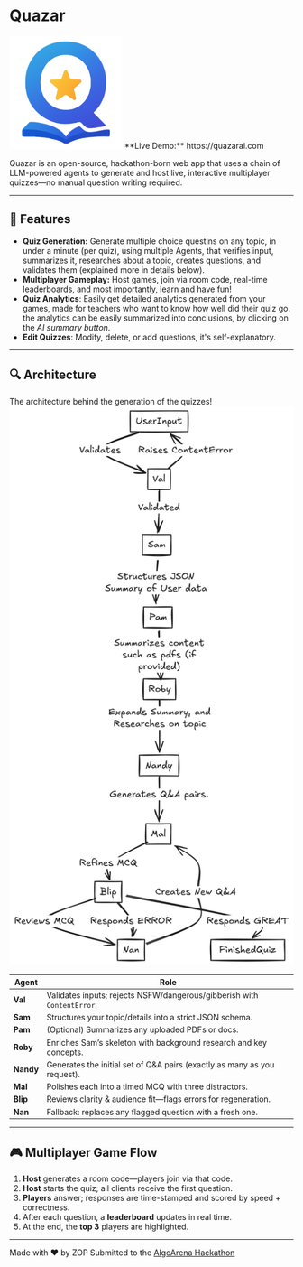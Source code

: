 # Quazar
<img src="assets/quazar_logo.png" alt="quazar logo" width="200" />
**Live Demo:** https://quazarai.com

Quazar is an open-source, hackathon-born web app that uses a chain of LLM-powered agents to generate and host live, interactive multiplayer quizzes—no manual question writing required.

---

## 🚀 Features
- **Quiz Generation:** Generate multiple choice questins on any topic, in under a minute (per quiz), using multiple Agents, that verifies input, summarizes it, researches about a topic, creates questions, and         
  validates them (explained more in details below).
- **Multiplayer Gameplay:** Host games, join via room code, real-time leaderboards, and most importantly, learn and have fun!
- **Quiz Analytics**: Easily get detailed analytics generated from your games, made for teachers who want to know how well did their quiz go.
  the analytics can be easily summarized into conclusions, by clicking on the *AI summary button*.
- **Edit Quizzes**: Modify, delete, or add questions, it's self-explanatory.

---

## 🔍 Architecture
The architecture behind the generation of the quizzes!
![Agent Pipeline Diagram](assets/agents.png)

| Agent  | Role                                                                 |
|--------|----------------------------------------------------------------------|
| **Val**  | Validates inputs; rejects NSFW/dangerous/gibberish with `ContentError`. |
| **Sam**  | Structures your topic/details into a strict JSON schema.            |
| **Pam**  | (Optional) Summarizes any uploaded PDFs or docs.                    |
| **Roby** | Enriches Sam’s skeleton with background research and key concepts.  |
| **Nandy**| Generates the initial set of Q&A pairs (exactly as many as you request). |
| **Mal**  | Polishes each into a timed MCQ with three distractors.              |
| **Blip** | Reviews clarity & audience fit—flags errors for regeneration.      |
| **Nan**  | Fallback: replaces any flagged question with a fresh one.           |

---

## 🎮 Multiplayer Game Flow

1. **Host** generates a room code—players join via that code.  
2. **Host** starts the quiz; all clients receive the first question.  
3. **Players** answer; responses are time-stamped and scored by speed + correctness.  
4. After each question, a **leaderboard** updates in real time.  
5. At the end, the **top 3** players are highlighted.

---

Made with ❤️ by ZOP 
Submitted to the [AlgoArena Hackathon](https://algoarena.devpost.com/)  
